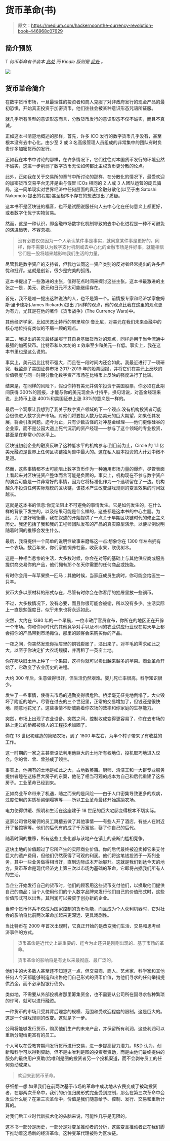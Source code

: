 # 货币革命(书)

> 原文：<https://medium.com/hackernoon/the-currency-revolution-book-446968c07629>

## 简介预览

T *何币革命有平装本* [*此处*](http://www.lulu.com/shop/http://www.lulu.com/shop/daniel-mark-harrison/the-currency-revolution/paperback/product-24107726.html) *而 Kindle 版则是* [*此处*](https://www.amazon.com/dp/B07S64X8D4/ref=sr_1_1?qid=1558657858&refinements=p_27%3ADaniel+Mark+Harrison&s=digital-text&sr=1-1&text=Daniel+Mark+Harrison) *。*

![](img/77d05406c0c349575681e0fe2f2a6bb5.png)

## 货币革命简介

在数字货币市场，一旦最理性的投资者和商人克服了对非政府发行的现金产品的最初恐惧，开始真正投资于加密货币，他们往往会被某种意识形态咒语所征服。

就几乎所有类型的意识形态而言，分散货币发行的意识形态不仅不诚实，而且不真诚。

正如这本书清楚地概述的那样，首先，许多 ICO 发行的数字货币几乎没有，甚至根本没有去中心化。由少至 2 或 3 名高级管理人员组成的非常集中的团队有时负责许多加密货币的发行。

正如我在本书中讨论的那样，在许多情况下，它们往往对本国货币发行的环境公然不诚实，这进一步削弱了数字货币无论如何都比主权货币更分散的论点。

此外，正如我在关于交易所的章节中所讨论的那样，在分散化的情况下，最受欢迎的加密货币交易平台无非是由与假冒 ICOs 相同的 2 人或 3 人团队运营的庞氏骗局，这一简单现实对世界经济中任何层面的真正金融分散化(以至于由 Satoshi Nakomoto 提出的程度)甚至根本不存在的想法提出了质疑。

这本书不是区块链的福音，也不是试图说服任何人去中心化在任何意义上都更好，或者数字化优于实物贸易。

然而，这是一种认识，即金融市场数字化机制导致的去中心化进程是一种不可避免的演进趋势，不容忽视。

> 没有必要仅仅因为一个人承认某件事是事实，就同意某件事是更好的。同样，你不需要认为数字支付机制或去中心化的金融市场是件好事，就能相信它们是一股将越来越影响我们生活的力量。

尽管我是数字资产的支持者，但我也认同这一资产类别的反对者经常提出的许多担忧和批评。这就是创新。很少是完美的弧线。

这本书提出了一些激进的主张，值得花点时间来探讨这些主张。这本书最激进的主张之一是，美元、欧元和日元不太可能继续存在。

首先，我不是唯一提出这种说法的人，也不是第一个。前情报专家和经济学家詹姆斯·里卡德斯(James Rickards)提出了同样的观点，他的观点比我在这里的观点更为有力，尤其是在他的著作《货币战争》(The Currency Wars)中。

其他经济学家，比如厌恶比特币的努里埃尔·鲁比尼，对美元在我们未来金融中的核心地位持有类似的不屑一顾的观点。

第二，我提出的美元最终屈服于其自身基础货币对的观点，同样适用于当今流通中最强的加密货币。比特币和以太坊的 z 效率至少和美元一样低。事实上，我在这本书里也是这么说的。

事实上，美元远比比特币强大，而且在一段时间内还会如此。我最近进行了一项研究，我监测了美国证券市场 2017-2019 年的股票回报，并将它们在美元上反映的价值强度与同一时期分散化数字资产市场在比特币上反映的强度进行了比较。

结果是，在同样的风险下，假设你持有美元并偶尔投资于美国股票，你必须在此期间获得 300%的回报，才能与你的美元现金头寸持平。换句话说，对基金经理来说，比特币上涨 400%和美国证券上涨 33%的意义是一样的。

最后一个观察让我想到了我关于数字资产领域的下一个观点:没有机构投资者可能会很快进入数字资产市场。对他们将要投入数万亿美元的巨大期望，如果任其发展，将会引发问题。迄今为止，只有少数古怪的对冲基金经理——他们更像硅谷的企业家，而不是公园大道上死气沉沉的资产经理——参与了这个领域的专业投资，甚至是在非常小的水平上。

区块链初创企业的融资反映了这种低水平的机构参与:到目前为止，Circle 的 1.1 亿美元融资是世界上任何区块链独角兽中最大的。这在私人股本投资的大计划中微不足道。

然而，这些事情都不太可能阻止数字货币作为一种通用市场力量的爆炸，尽管表面上看起来对区块链资产整体而言可能是负面的。事实上，机构现在不参与数字资产的演变可能是一件非常好的事情，因为它将标准化作为一个选项留在了一边。机构越久不投资任何实际规模的区块链，该技术产生改变游戏规则的变革效果的时间就越长。

这就是这本书的信息:你无法阻止不可避免的事情发生。它是如何发生的，在什么样的背景下发生的，以及结果可能是什么样的，这些都是这本书的中心主题。为此，为了更好地衡量，我在叙述的开始提供了一点关于早期区块链时代的修正主义历史。我还包括了我和我的工程师团队发布的产品的真实原型演示，以便举例说明随着时间的推移会发生什么。

最后，我将提供一个简单的说明性故事来磨练这一点:想象你在 1300 年左右拥有一个农场。数百年来，你们家族饲养牲畜，收获水果，砍伐树木。

这是一种相当悲惨的生活，大多数时候，你会在对等的基础上与其他供应商或服务提供商交易你的产品，他们拥有那个冬天你需要的任何商品或技能。

有时你会用一车苹果换一匹马；其他时候，当家庭成员生病时，你可能会给医生一只羊。

货币大多以原材料的形式存在，尽管有时你会在你客厅的抽屉里放一些铜币。

不过，大多数情况下，没有必要，而且你很可能会被偷，所以没有多少。生活实际上一直是勉强度日，似乎未来也将永远如此。

突然，大约在 1380 年的一个早晨，一位市政厅官员宣布，你所在的地区正在开辟一个市场。你和你同时代的其他竞争对手以及不同的农业供应行业现在每天早上都会把你的产品带到市场摊位，那里的顾客会来购买你的产品。

一夜之间，你突然发现你抽屉里的铜钱膨胀了，溢出来了。对羊毛的需求如此之大，以至于你决定扩大农场规模，并再租了一英亩土地。

你在那块旧土地上种了一个果园，这样你就可以卖出越来越多的苹果。商业革命开始了，它改变了农业历史的进程。

大约 300 年后，生意做得很好，但生活仍然艰难。婴儿死亡率很高。科学知识很少。

发生了一些事情，使得去市场的通勤变得很危险。桥梁毫无征兆地倒塌了。大火毁坏了附近的地产。尽管在过去的三个世纪里，正常的交易增加了，但钱还是很快地、随意地花光了。这些事情不断威胁着你农场的效率和你家庭的生存能力。

突然，市场上出现了农业设备。突然之间，控制收成变得更容易了，你在去市场的路上走过的桥都被惊人的工程技术加固了。

你在 13 世纪初建造的简陋农场，到了 1800 年左右，为半个村子带来了有收益的工作。

这一时期的一家之主甚至设法利用他巨大的土地所有权地位，投机取巧地进入议会。你的曾、曾、曾孙成了领主。

事实上，他拥有的土地是如此之大，占地数英亩。厨师、清洁工和一大群专业服务提供者睡在这栋巨大房子的东翼，他花了相当可观的成本为自己和后代重建了这栋房子。工业革命已经到来。

正如商业革命带来了机遇，随之而来的是风险——由于人口密集导致更多的疾病，过度使用的劣质桥梁倒塌等等——所以工业革命最终开始蹂躏农场。

电力使得供暖、照明和生活在这座建于 18 世纪的巨大宅邸变得根本不切实际。

这家公司曾经雇佣的员工跳槽去做了其他事情——有些人开了酒店，有些人在附近开了餐馆等等。他们的后代有的成了千万富翁，娶了你自己的后代。

随着时间的推移，所有这些工业化都与该地产在镇上的垄断门槛相竞争。

这块土地的价值超过了它所产生的实际商业价值。你的后代最终被迫卖掉它来支付巨大的遗产费用，但他们仍然获得了可观的利润。他们将这笔钱投资于一系列业务，其中一些业务做得相当好，直到边际成本开始攀升。这就是我们到达今天的地方。货币革命是现代经济史上第三次以市场为基础的革命，它即将占据我们所有人的生活。

当企业开始发行自己的货币时，他们的顾客用这些货币支付他们，以换取他们提供自己的商品；当个人使用他们的个人数字品牌来发行他们自己的价值形式时，这些价值形式可以出售，其利润可以投资于创办新的企业。

当整个货币体系不仅成为国家控制的货币功能，而且成为个人获利机器时，它对社会的影响将比前两次革命加起来更深远、更具戏剧性。

当比特币在 2009 年首次出现时，它真正开始的是改变我们生活、交易和思考经济事件的方式。

> 货币革命是近代史上最重要的、迄今为止还只是刚刚出现的、基于市场的革命。
> 
> 货币革命的影响将是有史以来最彻底、最广泛的。

他们中的大多数人甚至还不知道这一点，但交易商、商人、艺术家、科学家和其他任何人今天都能够制造和出售他们自己形式的货币价值，为他们寻求的任何举措提供资金，而不必承担银行债务。

类似地，不需要从外部投机者那里筹集资金，也不需要从公司所在国寻求各种繁琐的许可，就可以进行融资。

一种货币的市场只受其背后理念的规模、范围和受欢迎程度的限制。这是巨大的。这是一个游戏规则的改变。这就是下一步。

公司将能够发行货币，购买他们生产的未来产品，并保留所有利润，这些利润可以重新分配给更富有的员工。

个人可以在受教育期间发行货币进行交易，进一步提高智力潜力。R&D 认为，创新和科学可以得到资助，但不是由唯利是图的投资者资助，而是由他们最终提供的服务的最终用户资助(给唯利是图的投资者另一个投机渠道，而不会剥夺员工的任何劳动成果)。

> 欢迎来到货币革命。

仔细想一想:如果我们在前两次基于市场的革命中成功地从农民变成了被动投资者，在那两次革命中，我们的价值归属形式完全受到控制，那么在第三次革命中会发生什么呢？在第三次革命中，价值是我们随意给予、控制、发行、交易和重新计算的。

对我们后工业时代新技术化的头脑来说，可能性几乎是无限的。

这本书一部分是历史，一部分是对变革推动者的分析，这些变革推动者正在我们脚下推动着这场新的经济革命。这种变革代理被称为区块链。